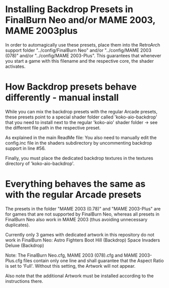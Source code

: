 # Installing Backdrop Presets in FinalBurn Neo and/or MAME 2003, MAME 2003plus

In order to automagically use these presets, place them into the RetroArch support folder "../config/FinalBurn Neo" and/or "../config/MAME 2003 (078)" and/or "../config/MAME 2003-Plus". This guarantees that whenever you start a game with this filename and the respective core, the shader activates.

# How Backdrop presets behave differently - manual install

While you can mix the backdrop presets with the regular Arcade presets, these presets point to a special shader folder called 'koko-aio-backdrop' that you need to install next to the regular 'koko-aio' shader folder -> see the different file path in the respective preset.

As explained in the main ReadMe file: You also need to manually edit the config.inc file in the shaders subdirectory by uncommenting backdrop support in line #56.

Finally, you must place the dedicated backdrop textures in the textures directory of 'koko-aio-backdrop'.

# Everything behaves the same as with the regular Arcade presets

The presets in the folder "MAME 2003 (0.78)" and "MAME 2003-Plus" are for games that are not supported by FinalBurn Neo, whereas all presets in FinalBurn Neo also work in MAME 2003 (thus avoiding unnecessary duplicates).

Currently only 3 games with dedicated artwork in this repository do not work in FinalBurn Neo:
Astro Fighters
Boot Hill (Backdrop)
Space Invaders Deluxe (Backdrop)

Note: The FinalBurn Neo.cfg, MAME 2003 (078).cfg and MAME 2003-Plus.cfg files contain only one line and shall guarantee that the Aspect Ratio is set to 'Full'. Without this setting, the Artwork will not appear.

Also note that the additional Artwork must be installed according to the instructions there.<br>
